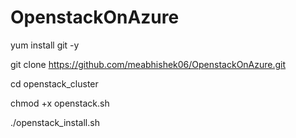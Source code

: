 # OpenstackOnAzure

yum install git -y

git clone https://github.com/meabhishek06/OpenstackOnAzure.git

cd openstack_cluster

chmod +x openstack.sh

./openstack_install.sh
